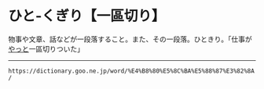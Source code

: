 # ひと‐くぎり【一區切り】
物事や文章、話などが一段落すること。また、その一段落。ひときり。「仕事が[やっと](いよいよ、ついに、とうとう、やっと、ようやく)一區切りついた」

---
`https://dictionary.goo.ne.jp/word/%E4%B8%80%E5%8C%BA%E5%88%87%E3%82%8A/`